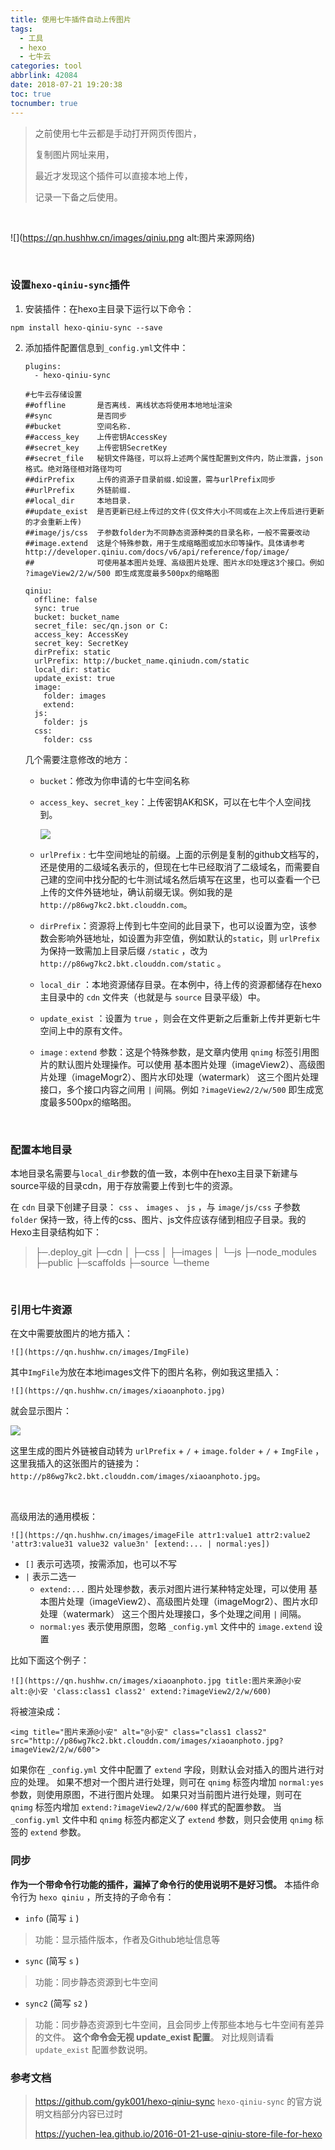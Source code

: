 ```yaml
---
title: 使用七牛插件自动上传图片
tags:
  - 工具
  - hexo
  - 七牛云
categories: tool
abbrlink: 42084
date: 2018-07-21 19:20:38
toc: true
tocnumber: true
---
```


> 之前使用七牛云都是手动打开网页传图片，
>
> 复制图片网址来用，
>
> 最近才发现这个插件可以直接本地上传，
>
> 记录一下备之后使用。

<!-- more -->

​       

![](https://qn.hushhw.cn/images/qiniu.png alt:图片来源网络)

​        

### 设置`hexo-qiniu-sync`插件

1. 安装插件：在hexo主目录下运行以下命令：

  ```
  npm install hexo-qiniu-sync --save
  ```

2. 添加插件配置信息到`_config.yml`文件中：

   ```
   plugins:
     - hexo-qiniu-sync

   #七牛云存储设置
   ##offline       是否离线. 离线状态将使用本地地址渲染
   ##sync          是否同步
   ##bucket        空间名称.
   ##access_key    上传密钥AccessKey
   ##secret_key    上传密钥SecretKey
   ##secret_file   秘钥文件路径，可以将上述两个属性配置到文件内，防止泄露，json格式。绝对路径相对路径均可
   ##dirPrefix     上传的资源子目录前缀.如设置，需与urlPrefix同步 
   ##urlPrefix     外链前缀.
   ##local_dir     本地目录.
   ##update_exist  是否更新已经上传过的文件(仅文件大小不同或在上次上传后进行更新的才会重新上传)
   ##image/js/css  子参数folder为不同静态资源种类的目录名称，一般不需要改动
   ##image.extend  这是个特殊参数，用于生成缩略图或加水印等操作。具体请参考http://developer.qiniu.com/docs/v6/api/reference/fop/image/ 
   ##              可使用基本图片处理、高级图片处理、图片水印处理这3个接口。例如 ?imageView2/2/w/500 即生成宽度最多500px的缩略图

   qiniu:
     offline: false
     sync: true
     bucket: bucket_name
     secret_file: sec/qn.json or C:
     access_key: AccessKey
     secret_key: SecretKey
     dirPrefix: static
     urlPrefix: http://bucket_name.qiniudn.com/static
     local_dir: static
     update_exist: true
     image: 
       folder: images
       extend: 
     js:
       folder: js
     css:
       folder: css
   ```

   几个需要注意修改的地方：

   - `bucket`：修改为你申请的七牛空间名称

   - `access_key`、`secret_key`：上传密钥AK和SK，可以在七牛个人空间找到。

     ![](https://qn.hushhw.cn/images/qiniu_ak_sk.png)

   - `urlPrefix` : 七牛空间地址的前缀。上面的示例是复制的github文档写的，还是使用的二级域名表示的，但现在七牛已经取消了二级域名，而需要自己建的空间中找分配的七牛测试域名然后填写在这里，也可以查看一个已上传的文件外链地址，确认前缀无误。例如我的是`http://p86wg7kc2.bkt.clouddn.com`。

   - `dirPrefix`：资源将上传到七牛空间的此目录下，也可以设置为空，该参数会影响外链地址，如设置为非空值，例如默认的`static`，则 `urlPrefix` 为保持一致需加上目录后缀 `/static` ，改为 `http://p86wg7kc2.bkt.clouddn.com/static` 。

   - `local_dir` ：本地资源储存目录。在本例中，待上传的资源都储存在hexo主目录中的 `cdn` 文件夹（也就是与 `source` 目录平级）中。

   - `update_exist` ：设置为 `true` ，则会在文件更新之后重新上传并更新七牛空间上中的原有文件。

   - `image` : `extend` 参数：这是个特殊参数，是文章内使用 `qnimg` 标签引用图片的默认图片处理操作。可以使用 基本图片处理（imageView2）、高级图片处理（imageMogr2）、图片水印处理（watermark） 这三个图片处理接口，多个接口内容之间用 `|` 间隔。例如 `?imageView2/2/w/500` 即生成宽度最多500px的缩略图。

​      



### 配置本地目录

本地目录名需要与`local_dir`参数的值一致，本例中在hexo主目录下新建与source平级的目录cdn，用于存放需要上传到七牛的资源。

在 `cdn` 目录下创建子目录： `css` 、 `images` 、 `js` ，与 `image/js/css` 子参数 `folder` 保持一致，待上传的css、图片、js文件应该存储到相应子目录。我的Hexo主目录结构如下：

 >├─.deploy_git
 >├─cdn
 >│ ├─css
 >│ ├─images
 >│ └─js
 >├─node_modules
 >├─public
 >├─scaffolds
 >├─source
 >└─theme

​     

### 引用七牛资源

在文中需要放图片的地方插入：

```
![](https://qn.hushhw.cn/images/ImgFile)
```

其中`ImgFile`为放在本地images文件下的图片名称，例如我这里插入：

```
![](https://qn.hushhw.cn/images/xiaoanphoto.jpg)
```

就会显示图片：

![](https://qn.hushhw.cn/images/xiaoanphoto.jpg)

这里生成的图片外链被自动转为 `urlPrefix` + `/` + `image.folder` + `/` + `ImgFile` ，这里我插入的这张图片的链接为：`http://p86wg7kc2.bkt.clouddn.com/images/xiaoanphoto.jpg`。

​    

高级用法的通用模板：

```
![](https://qn.hushhw.cn/images/imageFile attr1:value1 attr2:value2 'attr3:value31 value32 value3n' [extend:... | normal:yes])
```

- `[]` 表示可选项，按需添加，也可以不写
- `|` 表示二选一
  - `extend:...` 图片处理参数，表示对图片进行某种特定处理，可以使用 基本图片处理（imageView2）、高级图片处理（imageMogr2）、图片水印处理（watermark） 这三个图片处理接口，多个处理之间用 `|` 间隔。
  - `normal:yes` 表示使用原图，忽略 `_config.yml` 文件中的 `image.extend` 设置

比如下面这个例子：

```
![](https://qn.hushhw.cn/images/xiaoanphoto.jpg title:图片来源@小安 alt:@小安 'class:class1 class2' extend:?imageView2/2/w/600)
```

将被渲染成：

```
<img title="图片来源@小安" alt="@小安" class="class1 class2" src="http://p86wg7kc2.bkt.clouddn.com/images/xiaoanphoto.jpg?imageView2/2/w/600">
```

如果你在 `_config.yml` 文件中配置了 `extend` 字段，则默认会对插入的图片进行对应的处理。
如果不想对一个图片进行处理，则可在 `qnimg` 标签内增加 `normal:yes` 参数，则使用原图，不进行图片处理。
如果只对当前图片进行处理，则可在 `qnimg` 标签内增加 `extend:?imageView2/2/w/600` 样式的配置参数。
当 `_config.yml` 文件中和 `qnimg` 标签内都定义了 `extend` 参数，则只会使用 `qnimg` 标签的 `extend` 参数。


### 同步

**作为一个带命令行功能的插件，漏掉了命令行的使用说明不是好习惯。** 本插件命令行为 `hexo qiniu` ，所支持的子命令有：

- `info` (简写 `i` )

> 功能：显示插件版本，作者及Github地址信息等

- `sync` (简写 `s` )

> 功能：同步静态资源到七牛空间

- `sync2` (简写 `s2` )

> 功能：同步静态资源到七牛空间，且会同步上传那些本地与七牛空间有差异的文件。
> **这个命令会无视 update_exist 配置**。
> 对比规则请看 `update_exist` 配置参数说明。



### 参考文档

> https://github.com/gyk001/hexo-qiniu-sync `hexo-qiniu-sync` 的官方说明文档部分内容已过时
>
> https://yuchen-lea.github.io/2016-01-21-use-qiniu-store-file-for-hexo